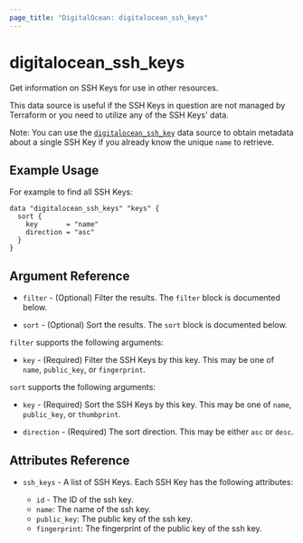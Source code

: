 ```yaml
---
page_title: "DigitalOcean: digitalocean_ssh_keys"
---
```


# digitalocean_ssh_keys

Get information on SSH Keys for use in other resources.

This data source is useful if the SSH Keys in question are not managed by Terraform or you need to
utilize any of the SSH Keys' data.

Note: You can use the [`digitalocean_ssh_key`](droplet) data source to obtain metadata
about a single SSH Key if you already know the unique `name` to retrieve.

## Example Usage

For example to find all SSH Keys:

```hcl
data "digitalocean_ssh_keys" "keys" {
  sort {
    key       = "name"
    direction = "asc"
  }
}
```

## Argument Reference

* `filter` - (Optional) Filter the results.
  The `filter` block is documented below.

* `sort` - (Optional) Sort the results.
  The `sort` block is documented below.
 
`filter` supports the following arguments:

* `key` - (Required) Filter the SSH Keys by this key. This may be one of `name`, `public_key`, or `fingerprint`.

`sort` supports the following arguments:

* `key` - (Required) Sort the SSH Keys by this key. This may be one of `name`, `public_key`, or `thumbprint`.

* `direction` - (Required) The sort direction. This may be either `asc` or `desc`.

## Attributes Reference

* `ssh_keys` - A list of SSH Keys. Each SSH Key has the following attributes:  

  * `id` - The ID of the ssh key.
  * `name`: The name of the ssh key.
  * `public_key`: The public key of the ssh key.
  * `fingerprint`: The fingerprint of the public key of the ssh key.
